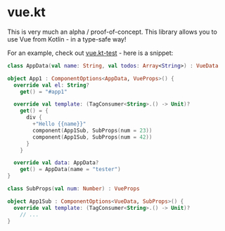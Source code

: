 # vue.kt

This is very much an alpha / proof-of-concept. This library allows you to use Vue from Kotlin - in a type-safe way!

For an example, check out [vue.kt-test](https://github.com/frozenice/vue.kt) - here is a snippet:

```kotlin
class AppData(val name: String, val todos: Array<String>) : VueData

object App1 : ComponentOptions<AppData, VueProps>() {
  override val el: String?
    get() = "#app1"

  override val template: (TagConsumer<String>.() -> Unit)?
    get() = {
      div {
        +"Hello {{name}}"
        component(App1Sub, SubProps(num = 23))
        component(App1Sub, SubProps(num = 42))
      }
    }

  override val data: AppData?
    get() = AppData(name = "tester")
}

class SubProps(val num: Number) : VueProps

object App1Sub : ComponentOptions<VueData, SubProps>() {
  override val template: (TagConsumer<String>.() -> Unit)?
    // ...
}

```

